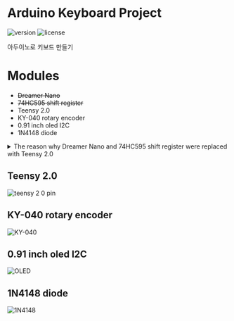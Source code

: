 # Arduino Keyboard Project
![version](https://img.shields.io/badge/Version-1.0–SNAPSHOT-green.svg?style=flat-square) ![license](https://img.shields.io/badge/License-BEER–WARE-orange.svg?style=flat-square)

아두이노로 키보드 만들기

# Modules
- ~~Dreamer Nano~~  
- ~~74HC595 shift register~~
- Teensy 2.0
- KY-040 rotary encoder
- 0.91 inch oled I2C
- 1N4148 diode

<details>
<summary>The reason why Dreamer Nano and 74HC595 shift register were replaced with Teensy 2.0</summary>
<div markdown="1">

## Dreamer Nano

![Nano_drawing](https://user-images.githubusercontent.com/18159012/103922316-ebcc3c80-5156-11eb-921f-36098731bf51.png)

## 74HC595 shift register

드리머 나도 설명 페이지에 20개의 디지털 핌과 6개의 아날로그 핀이 존재한다고 하여 26개 핀이 존재하는 줄 알았다. 하지만 정확하게는 14개의 디지털 핀과 6개의 디지털 핀으로 사용할수 있는 아날로그 핀을 의미하여 사용할 수 있는 핀의 갯수는 20개였다.

만약 단순히 65% 배열의 키보드를 만들고 싶었다면 20개의 핀만으로 충분했겠지만, 로타리 인코더와 OLED 패널을 달고 싶었기 때문에 그러지 못했다. ㅠ

키보드 스위치를 위해 20 핀, 로타리 인코더를 위해 3 핀 그리고 OLED응 위해 2핀으로 총 25개의 핀이 필요하다. 그중 스위치 핀 20개 중 15개만 OUTPUT 핀으로 설정되고 나머지 핀들은 INPUT으로 설정되어야 한다. 

74HC595 쉬프트 레지터 모듈은 3개핀을 사용하여 8개의 OUTPUT 핀으로 사용할 수 있도록 하기 때문에 20개의 핀을 갖는 드리머 나노를 사용하여 25개 핀을 사용할 수 있도록 할 수 있다...고 믿었으나 쉬프트 레지스터 자체의 delay가 있는 것인지 제대로 동작을 하지 않았다...

</div>
</details>

## Teensy 2.0
![teensy 2 0 pin](https://user-images.githubusercontent.com/18159012/105130659-ca8e2780-5b2a-11eb-9fca-6a98ea71d7ab.png)


## KY-040 rotary encoder
![KY-040](https://user-images.githubusercontent.com/18159012/105130140-cdd4e380-5b29-11eb-9bc4-e8e5102cd608.jpg)

## 0.91 inch oled I2C
![OLED](https://user-images.githubusercontent.com/18159012/105130654-c7933700-5b2a-11eb-820e-b3490dd4c683.jpg)

## 1N4148 diode
![1N4148](https://user-images.githubusercontent.com/18159012/105130864-23f65680-5b2b-11eb-9553-2ddb55b57b7e.jpg)
